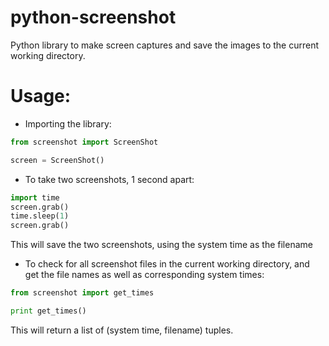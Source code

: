 
python-screenshot
=======================
Python library to make screen captures and save the images to the current working directory.

Usage:
==========

- Importing the library:

```python
from screenshot import ScreenShot

screen = ScreenShot()
```

- To take two screenshots, 1 second apart:

```python
import time
screen.grab()
time.sleep(1)
screen.grab()
```

This will save the two screenshots, using the system time as the filename

- To check for all screenshot files in the current working directory, and get the file names as well as
corresponding system times:

```python
from screenshot import get_times

print get_times()
```

This will return a list of (system time, filename) tuples.
